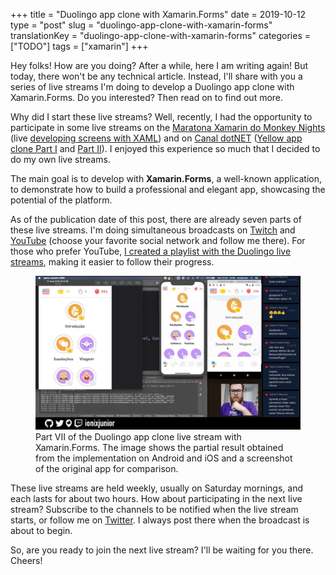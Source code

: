 +++
title = "Duolingo app clone with Xamarin.Forms"
date = 2019-10-12
type = "post"
slug = "duolingo-app-clone-with-xamarin-forms"
translationKey = "duolingo-app-clone-with-xamarin-forms"
categories = ["TODO"]
tags = ["xamarin"]
+++

<p class="intro"><span class="dropcap">H</span>ey folks! How are you doing?
After a while, here I am writing again! But today, there won't be any technical article. Instead, I'll share with you a series of live streams I'm doing to develop a Duolingo app clone with Xamarin.Forms. Do you interested? Then read on to find out more.</p>

Why did I start these live streams? Well, recently, I had the opportunity to participate in some live streams on the [Maratona Xamarin do Monkey Nights][maratona-xamarin] (live [developing screens with XAML][live-dev-telas]) and on [Canal dotNET][canal-dotnet] ([Yellow app clone Part I][live-clone-I] and [Part II][live-clone-II]). I enjoyed this experience so much that I decided to do my own live streams.

The main goal is to develop with **Xamarin.Forms**, a well-known application, to demonstrate how to build a professional and elegant app, showcasing the potential of the platform.

As of the publication date of this post, there are already seven parts of these live streams. I'm doing simultaneous broadcasts on [Twitch][twitch] and [YouTube][youtube] (choose your favorite social network and follow me there). For those who prefer YouTube, [I created a playlist with the Duolingo live streams][playlist], making it easier to follow their progress.

<figure>
	<img src="/assets/img/live_do_duolingo_com_xamarin_forms-1024x594.png" alt="Part VII of the Duolingo app clone live stream with Xamarin.Forms. The image shows the partial result obtained from the implementation on Android and iOS and a screenshot of the original app for comparison."> 
	<figcaption>Part VII of the Duolingo app clone live stream with Xamarin.Forms. The image shows the partial result obtained from the implementation on Android and iOS and a screenshot of the original app for comparison.</figcaption>
</figure>

These live streams are held weekly, usually on Saturday mornings, and each lasts for about two hours. How about participating in the next live stream? Subscribe to the channels to be notified when the live stream starts, or follow me on [Twitter][twitter]. I always post there when the broadcast is about to begin.

So, are you ready to join the next live stream? I'll be waiting for you there. Cheers!

[maratona-xamarin]: https://www.youtube.com/channel/UCFaQBRaoHrAxcGoeY8E5jvQ
[live-dev-telas]:   https://youtu.be/fEgpcreVcyk
[canal-dotnet]:     https://www.youtube.com/channel/UCIahKJr2Q50Sprk5ztPGnVg
[live-clone-I]:     https://youtu.be/x_sNPEwS3kA
[live-clone-II]:    https://youtu.be/k3oediCzZvs
[twitch]:           https://www.twitch.tv/ionixjunior
[youtube]:          https://www.youtube.com/ionixjunior
[playlist]:         https://www.youtube.com/playlist?list=PL6M6J_6V_um9tuXHl-Tq-T1qmiuxu3AM9
[twitter]:          https://twitter.com/ionixjunior